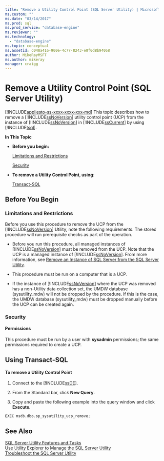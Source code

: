 ```yaml
---
title: "Remove a Utility Control Point (SQL Server Utility) | Microsoft Docs"
ms.custom: ""
ms.date: "03/14/2017"
ms.prod: sql
ms.prod_service: "database-engine"
ms.reviewer: ""
ms.technology: 
  - "database-engine"
ms.topic: conceptual
ms.assetid: c048a416-900e-4c77-8243-e0f0d8b94068
author: MikeRayMSFT
ms.author: mikeray
manager: craigg
---
```

# Remove a Utility Control Point (SQL Server Utility)
[!INCLUDE[appliesto-ss-xxxx-xxxx-xxx-md](../../includes/appliesto-ss-xxxx-xxxx-xxx-md.md)]
  This topic describes how to remove a [!INCLUDE[ssNoVersion](../../includes/ssnoversion-md.md)] utility control point (UCP) from the instance of [!INCLUDE[ssNoVersion](../../includes/ssnoversion-md.md)] in [!INCLUDE[ssCurrent](../../includes/sscurrent-md.md)] by using [!INCLUDE[tsql](../../includes/tsql-md.md)].  
  
 **In This Topic**  
  
-   **Before you begin:**  
  
     [Limitations and Restrictions](#Restrictions)  
  
     [Security](#Security)  
  
-   **To remove a Utility Control Point, using:**  
  
     [Transact-SQL](#TsqlProcedure)  
  
##  <a name="BeforeYouBegin"></a> Before You Begin  
  
###  <a name="Restrictions"></a> Limitations and Restrictions  
 Before you use this procedure to remove the UCP from the [!INCLUDE[ssNoVersion](../../includes/ssnoversion-md.md)] Utility, note the following requirements. The stored procedure will run prerequisite checks as part of the operation.  
  
-   Before you run this procedure, all managed instances of [!INCLUDE[ssNoVersion](../../includes/ssnoversion-md.md)] must be removed from the UCP. Note that the UCP is a managed instance of [!INCLUDE[ssNoVersion](../../includes/ssnoversion-md.md)]. From more information, see [Remove an Instance of SQL Server from the SQL Server Utility](../../relational-databases/manage/remove-an-instance-of-sql-server-from-the-sql-server-utility.md).  
  
-   This procedure must be run on a computer that is a UCP.  
  
-   If the instance of [!INCLUDE[ssNoVersion](../../includes/ssnoversion-md.md)] where the UCP was removed has a non-Utility data collection set, the UMDW database (sysutility_mdw) will not be dropped by the procedure. If this is the case, the UMDW database (sysutility_mdw) must be dropped manually before the UCP can be created again.  
  
###  <a name="Security"></a> Security  
  
####  <a name="Permissions"></a> Permissions  
 This procedure must be run by a user with **sysadmin** permissions; the same permissions required to create a UCP.  
  
##  <a name="TsqlProcedure"></a> Using Transact-SQL  
  
#### To remove a Utility Control Point  
  
1.  Connect to the [!INCLUDE[ssDE](../../includes/ssde-md.md)].  
  
2.  From the Standard bar, click **New Query**.  
  
3.  Copy and paste the following example into the query window and click **Execute**.  
  
```  
EXEC msdb.dbo.sp_sysutility_ucp_remove;  
```  
  
## See Also  
 [SQL Server Utility Features and Tasks](../../relational-databases/manage/sql-server-utility-features-and-tasks.md)   
 [Use Utility Explorer to Manage the SQL Server Utility](../../relational-databases/manage/use-utility-explorer-to-manage-the-sql-server-utility.md)   
 [Troubleshoot the SQL Server Utility](http://msdn.microsoft.com/library/f5f47c2a-38ea-40f8-9767-9bc138d14453)  
  
  
